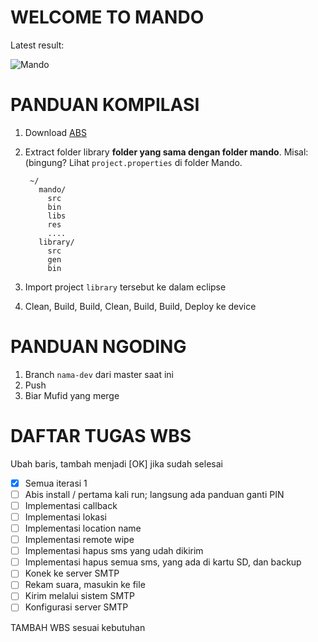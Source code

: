 # WELCOME TO MANDO

Latest result:

![Mando](http://mufid.github.io/images/post/mando.png)

# PANDUAN KOMPILASI

1. Download [ABS](https://github.com/JakeWharton/ActionBarSherlock/archive/4.2.0.zip)
2. Extract folder library **folder yang sama dengan folder mando**. Misal: (bingung? Lihat `project.properties` di folder Mando.

		~/
          mando/
		    src
		    bin
		    libs
		    res
		    ....
		  library/
		    src
		    gen
		    bin

3. Import project `library` tersebut ke dalam eclipse
4. Clean, Build, Build, Clean, Build, Build, Deploy ke device

# PANDUAN NGODING

1. Branch `nama-dev` dari master saat ini
2. Push
3. Biar Mufid yang merge

# DAFTAR TUGAS WBS

Ubah baris, tambah menjadi [OK] jika sudah selesai

- [x] Semua iterasi 1
- [ ] Abis install / pertama kali run; langsung ada panduan ganti PIN
- [ ] Implementasi callback
- [ ] Implementasi lokasi 
- [ ] Implementasi location name
- [ ] Implementasi remote wipe
- [ ] Implementasi hapus sms yang udah dikirim
- [ ] Implementasi hapus semua sms, yang ada di kartu SD, dan backup
- [ ] Konek ke server SMTP
- [ ] Rekam suara, masukin ke file
- [ ] Kirim melalui sistem SMTP
- [ ] Konfigurasi server SMTP

TAMBAH WBS sesuai kebutuhan
